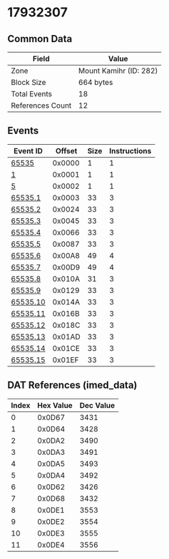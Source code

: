 # 17932307

## Common Data

| Field            | Value                  |
|------------------|------------------------|
| Zone             | Mount Kamihr (ID: 282) |
| Block Size       | 664 bytes              |
| Total Events     | 18                     |
| References Count | 12                     |

## Events

| Event ID                  | Offset   |   Size |   Instructions |
|---------------------------|----------|--------|----------------|
| [65535](./65535.md)       | 0x0000   |      1 |              1 |
| [1](./1.md)               | 0x0001   |      1 |              1 |
| [5](./5.md)               | 0x0002   |      1 |              1 |
| [65535.1](./65535.1.md)   | 0x0003   |     33 |              3 |
| [65535.2](./65535.2.md)   | 0x0024   |     33 |              3 |
| [65535.3](./65535.3.md)   | 0x0045   |     33 |              3 |
| [65535.4](./65535.4.md)   | 0x0066   |     33 |              3 |
| [65535.5](./65535.5.md)   | 0x0087   |     33 |              3 |
| [65535.6](./65535.6.md)   | 0x00A8   |     49 |              4 |
| [65535.7](./65535.7.md)   | 0x00D9   |     49 |              4 |
| [65535.8](./65535.8.md)   | 0x010A   |     31 |              3 |
| [65535.9](./65535.9.md)   | 0x0129   |     33 |              3 |
| [65535.10](./65535.10.md) | 0x014A   |     33 |              3 |
| [65535.11](./65535.11.md) | 0x016B   |     33 |              3 |
| [65535.12](./65535.12.md) | 0x018C   |     33 |              3 |
| [65535.13](./65535.13.md) | 0x01AD   |     33 |              3 |
| [65535.14](./65535.14.md) | 0x01CE   |     33 |              3 |
| [65535.15](./65535.15.md) | 0x01EF   |     33 |              3 |

## DAT References (imed_data)

|   Index | Hex Value   |   Dec Value |
|---------|-------------|-------------|
|       0 | 0x0D67      |        3431 |
|       1 | 0x0D64      |        3428 |
|       2 | 0x0DA2      |        3490 |
|       3 | 0x0DA3      |        3491 |
|       4 | 0x0DA5      |        3493 |
|       5 | 0x0DA4      |        3492 |
|       6 | 0x0D62      |        3426 |
|       7 | 0x0D68      |        3432 |
|       8 | 0x0DE1      |        3553 |
|       9 | 0x0DE2      |        3554 |
|      10 | 0x0DE3      |        3555 |
|      11 | 0x0DE4      |        3556 |
